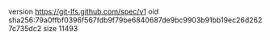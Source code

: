 version https://git-lfs.github.com/spec/v1
oid sha256:79a0ffbf0396f567fdb9f79be6840687de9bc9903b91bb19ec26d2627c735dc2
size 11493
